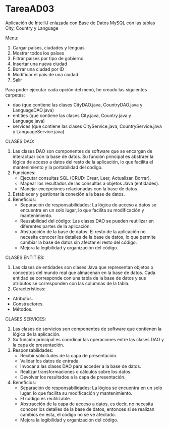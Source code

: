 # TareaAD03
Aplicación de IntelliJ enlazada con Base de Datos MySQL con las tablas City, Country y Language

Menu:
1. Cargar países, ciudades y lenguas
2. Mostrar todos los países
3. Filtrar países por tipo de gobierno
4. Insertar una nueva ciudad
5. Borrar una ciudad por ID
6. Modificar el país de una ciudad
7. Salir

Para poder ejecutar cada opción del menú, he creado las siguientes carpetas:

- dao (que contiene las clases CityDAO.java, CountryDAO.java y LanguageDAO.java)
- entities (que contiene las clases City.java, Country.java y Language.java)
- services (que contiene las clases CityService.java, CountryService.java y LanguageService.java)

CLASES DAO:
1. Las clases DAO son componentes de software que se encargan de interactuar con la base de datos. Su función principal es abstraer la lógica de acceso a datos del resto de la aplicación, lo que facilita el mantenimiento y la portabilidad del código.
2. Funciones:
   - Ejecutar consultas SQL (CRUD: Crear, Leer, Actualizar, Borrar).
   - Mapear los resultados de las consultas a objetos Java (entidades).
   - Manejar excepciones relacionadas con la base de datos.
4. Establecer y gestionar la conexión a la base de datos.
5. Beneficios:
   - Separación de responsabilidades: La lógica de acceso a datos se encuentra en un solo lugar, lo que facilita su modificación y mantenimiento.
   - Reusabilidad del código: Las clases DAO se pueden reutilizar en diferentes partes de la aplicación.
   - Abstracción de la base de datos: El resto de la aplicación no necesita conocer los detalles de la base de datos, lo que permite cambiar la base de datos sin afectar el resto del código.
   - Mejora la legibilidad y organización del código.

CLASES ENTITIES:
1. Las clases de entidades son clases Java que representan objetos o conceptos del mundo real que almacenan en la base de datos. Cada entidad se corresponde con una tabla de la base de datos y sus atributos se corresponden con las columnas de la tabla.
2. Características:
  - Atributos.
  - Constructores.
  - Métodos.

CLASES SERVICES:
1. Las clases de servicios son componentes de software que contienen la lógica de la aplicación.
2. Su función principal es coordinar las operaciones entre las clases DAO y la capa de presentación.
3. Responsabilidades:
   - Recibir solicitudes de la capa de presentación.
   - Validar los datos de entrada.
   - Invocar a las clases DAO para acceder a la base de datos.
   - Realizar transformaciones o cálculos sobre los datos.
   - Devolver los resultados a la capa de presentación.
5. Beneficios:
   - Separación de responsabilidades: La lógica se encuentra en un solo lugar, lo que facilita su modificación y mantenimiento.
   - El código es reutilizable.
   - Abstracción de la capa de acceso a datos, es decir, no necesita conocer los detalles de la base de datos, entonces si se realizan cambios en ésta, el código no se ve afectado.
   - Mejora la legibilidad y organización del código.
   
